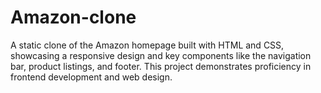 # Amazon-clone
A static clone of the Amazon homepage built with HTML and CSS, showcasing a responsive design and key components like the navigation bar, product listings, and footer. This project demonstrates proficiency in frontend development and web design.
